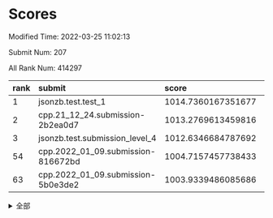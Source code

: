 # Scores

Modified Time: 2022-03-25 11:02:13

Submit Num: 207

All Rank Num: 414297

| rank |               submit               |       score        |       sigma        | pk_num |
| :--- | :--------------------------------- | :----------------- | :----------------- | :----- |
| 1    | jsonzb.test.test_1                 | 1014.7360167351677 | 0.8289628234288748 | 8006   |
| 2    | cpp.21_12_24.submission-2b2ea0d7   | 1013.2769613459816 | 0.7915702150057393 | 8008   |
| 3    | jsonzb.test.submission_level_4     | 1012.6346684787692 | 0.7958862932754309 | 8006   |
| 54   | cpp.2022_01_09.submission-816672bd | 1004.7157457738433 | 0.7235538543348992 | 8003   |
| 63   | cpp.2022_01_09.submission-5b0e3de2 | 1003.9339486085686 | 0.7192451627195697 | 8010   |


<details>
<summary>全部</summary>

| rank |                 submit                 |       score        |       sigma        | pk_num |
| :--- | :------------------------------------- | :----------------- | :----------------- | :----- |
| 1    | jsonzb.test.test_1                     | 1014.7360167351677 | 0.8289628234288748 | 8006   |
| 2    | cpp.21_12_24.submission-2b2ea0d7       | 1013.2769613459816 | 0.7915702150057393 | 8008   |
| 3    | jsonzb.test.submission_level_4         | 1012.6346684787692 | 0.7958862932754309 | 8006   |
| 4    | gobigger.level_3.submission_level_3_30 | 1011.9845835438042 | 0.7772633576604737 | 8008   |
| 5    | gobigger.level_3.submission_level_3_11 | 1011.2572321386891 | 0.7670674543169617 | 8001   |
| 6    | gobigger.level_3.submission_level_3_27 | 1011.2083210171196 | 0.7642146482059139 | 8007   |
| 7    | gobigger.level_3.submission_level_3_32 | 1011.1021504214573 | 0.7822665159989918 | 8006   |
| 8    | gobigger.level_3.submission_level_3_22 | 1010.9836996539148 | 0.7688524003004248 | 7998   |
| 9    | gobigger.level_3.submission_level_3_25 | 1010.7575376435192 | 0.7578999681421713 | 7999   |
| 10   | gobigger.level_3.submission_level_3_49 | 1010.7395201186101 | 0.7456091721461302 | 8003   |
| 11   | gobigger.level_3.submission_level_3_40 | 1010.6026806357718 | 0.7510764980870682 | 8001   |
| 12   | gobigger.level_3.submission_level_3_26 | 1010.5749425142727 | 0.7457012997353588 | 8005   |
| 13   | gobigger.level_3.submission_level_3_3  | 1010.5385554623258 | 0.7738877064220162 | 8000   |
| 14   | gobigger.level_3.submission_level_3_13 | 1010.4593881471638 | 0.7625601379096696 | 8008   |
| 15   | gobigger.level_3.submission_level_3_45 | 1010.454758827913  | 0.7593777207800102 | 7998   |
| 16   | gobigger.level_3.submission_level_3_5  | 1010.4316106263076 | 0.7679499969676953 | 8009   |
| 17   | gobigger.level_3.submission_level_3_36 | 1010.3591578358764 | 0.7591998274817514 | 8003   |
| 18   | gobigger.level_3.submission_level_3_23 | 1010.2317720536837 | 0.7706727362547504 | 8009   |
| 19   | gobigger.level_3.submission_level_3_7  | 1010.2067381170662 | 0.7587079519469635 | 8011   |
| 20   | gobigger.level_3.submission_level_3_19 | 1010.1709373217523 | 0.7624002895986005 | 8003   |
| 21   | gobigger.level_3.submission_level_3_21 | 1010.1522065598245 | 0.7509353060155334 | 8004   |
| 22   | gobigger.level_3.submission_level_3_15 | 1010.0773417622091 | 0.7697129996382364 | 8005   |
| 23   | gobigger.level_3.submission_level_3_34 | 1009.9910120395435 | 0.7484850503442253 | 8005   |
| 24   | gobigger.level_3.submission_level_3_43 | 1009.9742547517122 | 0.752291084291469  | 8009   |
| 25   | gobigger.level_3.submission_level_3_8  | 1009.9722486370114 | 0.7681667958933406 | 8011   |
| 26   | gobigger.level_3.submission_level_3_46 | 1009.9580909264758 | 0.7460413808961511 | 8008   |
| 27   | gobigger.level_3.submission_level_3_16 | 1009.8979673716183 | 0.7758245146982925 | 8005   |
| 28   | gobigger.level_3.submission_level_3_1  | 1009.8965719217731 | 0.7653065897020964 | 8009   |
| 29   | gobigger.level_3.submission_level_3_24 | 1009.8823009224355 | 0.7445028630922201 | 8005   |
| 30   | gobigger.level_3.submission_level_3_28 | 1009.8198178938325 | 0.7605754210588412 | 8005   |
| 31   | gobigger.level_3.submission_level_3_47 | 1009.7984549772708 | 0.7601703017419973 | 8008   |
| 32   | gobigger.level_3.submission_level_3_18 | 1009.6696914088966 | 0.7649139508290882 | 8004   |
| 33   | gobigger.level_3.submission_level_3_14 | 1009.6431871554765 | 0.7626047530595286 | 8004   |
| 34   | gobigger.level_3.submission_level_3_33 | 1009.565269970082  | 0.7539003865330525 | 8013   |
| 35   | gobigger.level_3.submission_level_3_42 | 1009.5562041710673 | 0.7465270936534817 | 8013   |
| 36   | gobigger.level_3.submission_level_3_10 | 1009.4566317824446 | 0.7426013635782873 | 8010   |
| 37   | gobigger.level_3.submission_level_3_6  | 1009.4230600192775 | 0.7360705244788011 | 8005   |
| 38   | gobigger.level_3.submission_level_3_9  | 1009.4223120398945 | 0.7440582018331192 | 8000   |
| 39   | gobigger.level_3.submission_level_3_39 | 1009.3961748803864 | 0.7611384930277691 | 8008   |
| 40   | gobigger.level_3.submission_level_3_4  | 1009.3733239907777 | 0.7614116858290185 | 8007   |
| 41   | gobigger.level_3.submission_level_3_2  | 1009.3672623527061 | 0.7434956361634638 | 8005   |
| 42   | gobigger.level_3.submission_level_3_37 | 1009.3448093955205 | 0.7765680642179543 | 8007   |
| 43   | gobigger.level_3.submission_level_3_35 | 1009.2186686628495 | 0.7700787527003663 | 8008   |
| 44   | gobigger.level_3.submission_level_3_20 | 1009.0697887204539 | 0.7540587276456419 | 8002   |
| 45   | gobigger.level_3.submission_level_3_12 | 1008.8403302203266 | 0.7396981173006704 | 8013   |
| 46   | gobigger.level_3.submission_level_3_44 | 1008.7774235466339 | 0.7342526946096123 | 8011   |
| 47   | gobigger.level_3.submission_level_3_31 | 1008.760522788855  | 0.7388740107529721 | 8010   |
| 48   | gobigger.level_3.submission_level_3_29 | 1008.5403519838675 | 0.7546409407444287 | 8006   |
| 49   | gobigger.level_3.submission_level_3_48 | 1008.477585341308  | 0.7441215937808803 | 8005   |
| 50   | gobigger.level_3.submission_level_3_41 | 1008.3670054919805 | 0.7432746552859916 | 8004   |
| 51   | gobigger.level_3.submission_level_3_17 | 1008.1391060237406 | 0.7325591483679438 | 8006   |
| 52   | gobigger.level_3.submission_level_3_38 | 1007.9680998026964 | 0.7241020212222417 | 8010   |
| 53   | gobigger.level_3.submission_level_3_0  | 1007.6243966597824 | 0.7286126070594177 | 8012   |
| 54   | cpp.2022_01_09.submission-816672bd     | 1004.7157457738433 | 0.7235538543348992 | 8003   |
| 55   | gobigger.level_1.submission_level_1_13 | 1004.270733826542  | 0.7036169513808446 | 8002   |
| 56   | gobigger.level_1.submission_level_1_7  | 1004.2600105389255 | 0.7127478121287824 | 8009   |
| 57   | gobigger.level_1.submission_level_1_28 | 1004.2427506866959 | 0.7127790204256478 | 8006   |
| 58   | gobigger.level_1.submission_level_1_2  | 1004.1005102288746 | 0.6990414083667873 | 8007   |
| 59   | gobigger.level_1.submission_level_1_14 | 1004.0575742087915 | 0.7224023292438662 | 8007   |
| 60   | gobigger.level_1.submission_level_1_23 | 1003.9809044286369 | 0.7166553511148044 | 8005   |
| 61   | gobigger.level_1.submission_level_1_29 | 1003.972894462533  | 0.7113013326271419 | 8008   |
| 62   | gobigger.level_1.submission_level_1_16 | 1003.9346468288717 | 0.7133260008013865 | 8005   |
| 63   | cpp.2022_01_09.submission-5b0e3de2     | 1003.9339486085686 | 0.7192451627195697 | 8010   |
| 64   | gobigger.level_1.submission_level_1_19 | 1003.9294325457695 | 0.7120945777398026 | 8004   |
| 65   | gobigger.level_1.submission_level_1_47 | 1003.9046769982298 | 0.7146250964657769 | 8010   |
| 66   | gobigger.level_1.submission_level_1_39 | 1003.876550177386  | 0.7218429549694947 | 8010   |
| 67   | gobigger.level_1.submission_level_1_12 | 1003.8465379291908 | 0.7196199659727693 | 8007   |
| 68   | gobigger.level_1.submission_level_1_6  | 1003.8126727964811 | 0.7182942116154207 | 8005   |
| 69   | gobigger.level_1.submission_level_1_21 | 1003.8037363975951 | 0.7097910017851458 | 8003   |
| 70   | gobigger.level_1.submission_level_1_0  | 1003.7237787028482 | 0.7087090857022207 | 8006   |
| 71   | gobigger.level_1.submission_level_1_44 | 1003.6631589920985 | 0.7079137368096002 | 8004   |
| 72   | gobigger.level_1.submission_level_1_34 | 1003.5914362683817 | 0.7110032028089028 | 7998   |
| 73   | gobigger.level_1.submission_level_1_45 | 1003.5913774150454 | 0.7118164724725501 | 8007   |
| 74   | gobigger.level_1.submission_level_1_8  | 1003.589054986052  | 0.7215763205448842 | 8010   |
| 75   | gobigger.level_1.submission_level_1_35 | 1003.4995393474567 | 0.7131760373662146 | 8009   |
| 76   | gobigger.level_1.submission_level_1_36 | 1003.469543669536  | 0.7287861801354466 | 8012   |
| 77   | gobigger.level_1.submission_level_1_38 | 1003.4234035903582 | 0.7087224374268453 | 8006   |
| 78   | gobigger.level_1.submission_level_1_4  | 1003.4219316526822 | 0.7148939491373775 | 8008   |
| 79   | gobigger.level_1.submission_level_1_27 | 1003.3939497381376 | 0.7047906325228591 | 8012   |
| 80   | gobigger.level_1.submission_level_1_49 | 1003.2940034524693 | 0.7221927363470628 | 8008   |
| 81   | gobigger.level_1.submission_level_1_15 | 1003.2793041585994 | 0.7185176034356275 | 8008   |
| 82   | gobigger.level_1.submission_level_1_37 | 1003.243887790433  | 0.70943860975432   | 8001   |
| 83   | gobigger.level_1.submission_level_1_5  | 1003.2227624762028 | 0.708706167306307  | 8008   |
| 84   | gobigger.level_1.submission_level_1_31 | 1003.1724578676681 | 0.7250537330195432 | 8003   |
| 85   | gobigger.level_1.submission_level_1_24 | 1003.1479957627474 | 0.7198607850913733 | 8004   |
| 86   | gobigger.level_1.submission_level_1_42 | 1003.0364308261301 | 0.7237226648255716 | 8007   |
| 87   | gobigger.level_1.submission_level_1_22 | 1003.0347387583034 | 0.7182857499269851 | 8003   |
| 88   | gobigger.level_1.submission_level_1_10 | 1002.9962430050541 | 0.7135768119020944 | 8006   |
| 89   | gobigger.level_1.submission_level_1_40 | 1002.9668897811454 | 0.7136699467608341 | 8004   |
| 90   | gobigger.level_1.submission_level_1_46 | 1002.9291400566823 | 0.7212416785208875 | 8008   |
| 91   | gobigger.level_1.submission_level_1_20 | 1002.919215616414  | 0.7130104218096495 | 8004   |
| 92   | gobigger.level_1.submission_level_1_17 | 1002.9156900465214 | 0.7153812754304426 | 8007   |
| 93   | gobigger.level_1.submission_level_1_30 | 1002.8956468368295 | 0.7225311546808866 | 8008   |
| 94   | gobigger.level_1.submission_level_1_18 | 1002.8529169192235 | 0.7090606546732799 | 8002   |
| 95   | gobigger.level_1.submission_level_1_41 | 1002.7696852056661 | 0.7213118107091867 | 8004   |
| 96   | gobigger.level_1.submission_level_1_1  | 1002.7663831250404 | 0.7207088590869136 | 8009   |
| 97   | gobigger.level_1.submission_level_1_26 | 1002.7577318077429 | 0.7123827039887791 | 8009   |
| 98   | gobigger.level_1.submission_level_1_9  | 1002.6851278069954 | 0.7063344765180882 | 8006   |
| 99   | gobigger.level_1.submission_level_1_33 | 1002.6390761729918 | 0.7117570928348499 | 8001   |
| 100  | gobigger.level_1.submission_level_1_3  | 1002.6265579775397 | 0.7130046421236327 | 8005   |
| 101  | gobigger.level_1.submission_level_1_25 | 1002.5750880226913 | 0.7029457164673087 | 8004   |
| 102  | gobigger.level_1.submission_level_1_32 | 1002.5569329709698 | 0.7222883893178333 | 8006   |
| 103  | gobigger.level_1.submission_level_1_48 | 1002.5298986249592 | 0.7220022616065059 | 8008   |
| 104  | gobigger.level_1.submission_level_1_11 | 1002.5298206412526 | 0.717390161925482  | 8000   |
| 105  | gobigger.level_1.submission_level_1_43 | 1002.1014100118321 | 0.7167102521307751 | 8007   |
| 106  | gobigger.random.submission_random_24   | 998.0815610812055  | 0.7186981786618578 | 8005   |
| 107  | gobigger.random.submission_random_31   | 997.374571173102   | 0.7143068120270508 | 8005   |
| 108  | gobigger.random.submission_random_30   | 997.0081312015368  | 0.709032673846915  | 8004   |
| 109  | gobigger.random.submission_random_43   | 996.9325227958266  | 0.698251460382175  | 8003   |
| 110  | gobigger.random.submission_random_13   | 996.9302769232239  | 0.7056230630263157 | 8003   |
| 111  | gobigger.random.submission_random_41   | 996.9189638172785  | 0.7036730775400267 | 8002   |
| 112  | gobigger.random.submission_random_35   | 996.8658656952962  | 0.7057995185392216 | 8005   |
| 113  | gobigger.random.submission_random_14   | 996.8578876727083  | 0.7173765324751796 | 8003   |
| 114  | gobigger.random.submission_random_45   | 996.7229514587456  | 0.7208157702491746 | 8006   |
| 115  | gobigger.random.submission_random_20   | 996.5268324081067  | 0.7235691085183118 | 8005   |
| 116  | gobigger.random.submission_random_47   | 996.519645282021   | 0.7095216395536472 | 8007   |
| 117  | gobigger.random.submission_random_2    | 996.4248418919817  | 0.7150498374227484 | 8006   |
| 118  | gobigger.random.submission_random_21   | 996.3999881947652  | 0.6990524307620528 | 8005   |
| 119  | gobigger.random.submission_random_4    | 996.340682784629   | 0.7113665398377667 | 8008   |
| 120  | gobigger.random.submission_random_40   | 996.3102483921161  | 0.7106218321023003 | 8008   |
| 121  | gobigger.random.submission_random_16   | 996.3046389420706  | 0.7154435620334022 | 8005   |
| 122  | gobigger.random.submission_random_12   | 996.297189568801   | 0.7105034732092718 | 7999   |
| 123  | gobigger.random.submission_random_49   | 996.2737314115841  | 0.7126527749535088 | 8005   |
| 124  | gobigger.random.submission_random_18   | 996.2672277057127  | 0.7038719745471753 | 8009   |
| 125  | gobigger.random.submission_random_15   | 996.2568620106131  | 0.7089741339229039 | 8002   |
| 126  | gobigger.random.submission_random_19   | 996.1963270579405  | 0.7154017725256782 | 8004   |
| 127  | gobigger.random.submission_random_27   | 996.1353463842147  | 0.7077141097032654 | 8011   |
| 128  | gobigger.random.submission_random_48   | 996.1139532462091  | 0.6959312466334993 | 8008   |
| 129  | gobigger.random.submission_random_28   | 995.9524989633071  | 0.7188554765942613 | 8001   |
| 130  | gobigger.random.submission_random_5    | 995.9250526878556  | 0.703272929464289  | 8010   |
| 131  | gobigger.random.submission_random_46   | 995.9212933288143  | 0.7071786168332754 | 8007   |
| 132  | gobigger.random.submission_random_7    | 995.9024672848243  | 0.7209096849827603 | 8007   |
| 133  | gobigger.random.submission_random_33   | 995.8738375112569  | 0.7074961085764333 | 8005   |
| 134  | gobigger.random.submission_random_1    | 995.8659039838718  | 0.7082546143425758 | 8006   |
| 135  | gobigger.random.submission_random_11   | 995.8594396005298  | 0.7153622481927362 | 8007   |
| 136  | gobigger.random.submission_random_39   | 995.787534251853   | 0.7302226198918306 | 8007   |
| 137  | gobigger.random.submission_random_23   | 995.6474744019634  | 0.7072115279878276 | 8008   |
| 138  | gobigger.random.submission_random_38   | 995.621949457999   | 0.7121022570499381 | 8007   |
| 139  | gobigger.random.submission_random_10   | 995.5931572817881  | 0.721998455484465  | 8003   |
| 140  | gobigger.random.submission_random_26   | 995.548266290501   | 0.706809340542256  | 8007   |
| 141  | gobigger.random.submission_random_42   | 995.5183138514753  | 0.7024962533080583 | 8004   |
| 142  | gobigger.random.submission_random_25   | 995.4983232697584  | 0.707949099176364  | 8005   |
| 143  | gobigger.random.submission_random_32   | 995.4639126183292  | 0.7311601178860029 | 8006   |
| 144  | gobigger.random.submission_random_8    | 995.396862967864   | 0.7013948518749434 | 8007   |
| 145  | gobigger.random.submission_random_29   | 995.3854632395343  | 0.7142211604373271 | 8002   |
| 146  | gobigger.random.submission_random_44   | 995.3480170537739  | 0.7175403310373253 | 8007   |
| 147  | gobigger.random.submission_random_17   | 995.3094661068278  | 0.7099726135772213 | 8002   |
| 148  | gobigger.random.submission_random_3    | 995.2957425012106  | 0.7078200128589077 | 8006   |
| 149  | gobigger.random.submission_random_0    | 995.2772680525975  | 0.720624643743224  | 7999   |
| 150  | gobigger.random.submission_random_37   | 995.2424666373315  | 0.697540375457439  | 8003   |
| 151  | gobigger.random.submission_random_22   | 995.2155341920984  | 0.7011151583681257 | 8009   |
| 152  | gobigger.level_2.submission_level_2_6  | 994.9059150670275  | 0.7324741533180735 | 8005   |
| 153  | gobigger.random.submission_random_9    | 994.8735848736034  | 0.7117726589553907 | 8009   |
| 154  | gobigger.level_2.submission_level_2_4  | 994.7892873769616  | 0.7253813570651612 | 8006   |
| 155  | gobigger.random.submission_random_36   | 994.5706338407566  | 0.7246910647098254 | 8008   |
| 156  | gobigger.random.submission_random_6    | 994.3188301458105  | 0.7318544926774357 | 8005   |
| 157  | gobigger.random.submission_random_34   | 993.9626849161153  | 0.723876056983329  | 8005   |
| 158  | gobigger.level_2.submission_level_2_46 | 993.765969400232   | 0.7514339383404954 | 8011   |
| 159  | gobigger.level_2.submission_level_2_48 | 993.761160279931   | 0.7445484426418417 | 8006   |
| 160  | gobigger.level_2.submission_level_2_22 | 993.5860334737683  | 0.7425247953735892 | 8007   |
| 161  | gobigger.level_2.submission_level_2_21 | 993.3404908289338  | 0.7341888457401281 | 8005   |
| 162  | gobigger.level_2.submission_level_2_23 | 993.1864349745158  | 0.7327030844325474 | 8004   |
| 163  | gobigger.level_2.submission_level_2_31 | 993.0901399584139  | 0.7428171465617591 | 8004   |
| 164  | gobigger.level_2.submission_level_2_28 | 993.0219508068997  | 0.7304292825762215 | 8003   |
| 165  | gobigger.level_2.submission_level_2_32 | 993.0178427577489  | 0.7402903086944652 | 8004   |
| 166  | gobigger.level_2.submission_level_2_10 | 992.9590976556317  | 0.7372168063440311 | 8004   |
| 167  | gobigger.level_2.submission_level_2_19 | 992.8977785388518  | 0.7449186191279812 | 8005   |
| 168  | gobigger.level_2.submission_level_2_49 | 992.8661062659133  | 0.7500417895167153 | 8006   |
| 169  | gobigger.level_2.submission_level_2_20 | 992.8654228652339  | 0.7455694727879119 | 8006   |
| 170  | gobigger.level_2.submission_level_2_8  | 992.8530979736873  | 0.7442235869949142 | 8005   |
| 171  | gobigger.level_2.submission_level_2_3  | 992.7168586088604  | 0.7335607486129149 | 8006   |
| 172  | gobigger.level_2.submission_level_2_2  | 992.6322365985379  | 0.7544251535159183 | 8002   |
| 173  | gobigger.level_2.submission_level_2_47 | 992.5307819436355  | 0.7467545860986784 | 8001   |
| 174  | gobigger.level_2.submission_level_2_41 | 992.5097127107417  | 0.733357907770511  | 8007   |
| 175  | gobigger.level_2.submission_level_2_38 | 992.4557695420058  | 0.7369390768457621 | 8005   |
| 176  | gobigger.level_2.submission_level_2_34 | 992.3832474054631  | 0.7380601734302273 | 8003   |
| 177  | gobigger.level_2.submission_level_2_16 | 992.3810771031136  | 0.7345697034053381 | 8013   |
| 178  | gobigger.level_2.submission_level_2_45 | 992.3512413042686  | 0.7393500541173855 | 8007   |
| 179  | gobigger.level_2.submission_level_2_29 | 992.3278315349252  | 0.7729657866006985 | 8009   |
| 180  | gobigger.level_2.submission_level_2_42 | 992.2323648085379  | 0.7479702862815178 | 8005   |
| 181  | gobigger.level_2.submission_level_2_27 | 992.2116314062591  | 0.75780006723048   | 8007   |
| 182  | gobigger.level_2.submission_level_2_13 | 992.1586198153848  | 0.7343896491200482 | 8005   |
| 183  | gobigger.level_2.submission_level_2_24 | 992.1480162659353  | 0.7453454052946143 | 8007   |
| 184  | gobigger.level_2.submission_level_2_26 | 992.1436902005853  | 0.743296045372613  | 8002   |
| 185  | gobigger.level_2.submission_level_2_18 | 992.1410474700726  | 0.7638163015306789 | 8004   |
| 186  | gobigger.level_2.submission_level_2_37 | 992.1261491897311  | 0.7312437781268252 | 8004   |
| 187  | gobigger.level_2.submission_level_2_1  | 992.0842492242155  | 0.7444944571801713 | 8002   |
| 188  | gobigger.level_2.submission_level_2_30 | 991.9477871331119  | 0.7416544288415241 | 8008   |
| 189  | gobigger.level_2.submission_level_2_36 | 991.8347972739402  | 0.7591465247164797 | 8004   |
| 190  | gobigger.level_2.submission_level_2_5  | 991.7830889041827  | 0.7343690662564011 | 8002   |
| 191  | gobigger.level_2.submission_level_2_7  | 991.7462098741053  | 0.7770332288396707 | 8004   |
| 192  | gobigger.level_2.submission_level_2_14 | 991.7152913487123  | 0.7605473621040183 | 8008   |
| 193  | gobigger.level_2.submission_level_2_44 | 991.7134875039277  | 0.7738211402694306 | 8007   |
| 194  | gobigger.level_2.submission_level_2_15 | 991.6465773305113  | 0.7399420590073096 | 8003   |
| 195  | gobigger.level_2.submission_level_2_9  | 991.6254679074708  | 0.7285777559582315 | 8009   |
| 196  | gobigger.level_2.submission_level_2_33 | 991.5887768220201  | 0.7585973092005708 | 8004   |
| 197  | gobigger.level_2.submission_level_2_0  | 991.5439234422937  | 0.7588821620697515 | 8006   |
| 198  | gobigger.level_2.submission_level_2_43 | 991.5055727302014  | 0.7450877212737361 | 8003   |
| 199  | gobigger.level_2.submission_level_2_39 | 991.5009275726087  | 0.7577803383432778 | 8006   |
| 200  | gobigger.level_2.submission_level_2_35 | 991.4056799922989  | 0.7647768897688406 | 8005   |
| 201  | gobigger.level_2.submission_level_2_11 | 991.0720934124514  | 0.7411672174750462 | 8002   |
| 202  | gobigger.level_2.submission_level_2_17 | 990.9925202216832  | 0.7530601196856732 | 8012   |
| 203  | gobigger.level_2.submission_level_2_40 | 990.9112770937913  | 0.7622648820912516 | 8006   |
| 204  | gobigger.level_2.submission_level_2_25 | 990.527790561927   | 0.748117670539839  | 8009   |
| 205  | gobigger.level_2.submission_level_2_12 | 990.314882252443   | 0.7707623950554289 | 8005   |
| 206  | gobigger.none.submission_none_0        | 979.4710258321891  | 1.2289373753165516 | 8006   |
| 207  | gobigger.none.submission_none_1        | 975.6157535002354  | 1.5347930145685615 | 8003   |

</details>